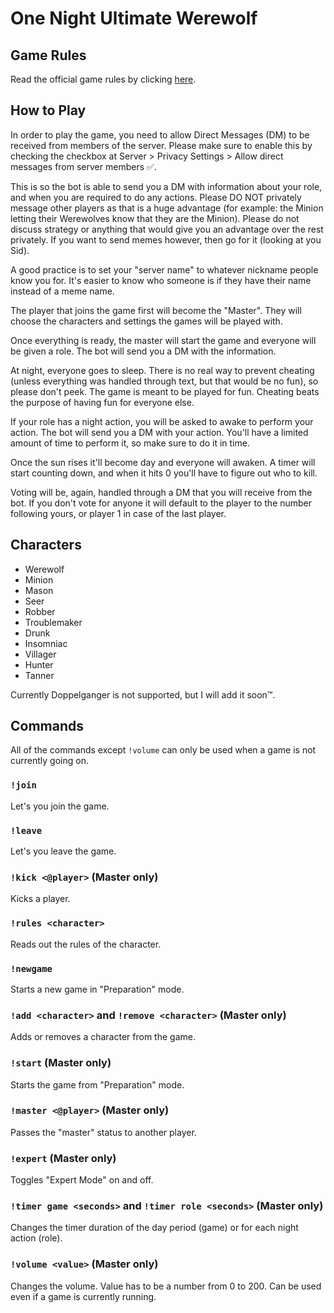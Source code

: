 # One Night Ultimate Werewolf

## Game Rules

Read the official game rules by clicking [here](https://www.fgbradleys.com/rules/rules2/OneNightUltimateWerewolf-rules.pdf).

## How to Play

In order to play the game, you need to allow Direct Messages (DM) to be received from members of the server. Please make sure to enable this by checking the checkbox at Server > Privacy Settings > Allow direct messages from server members ✅.

This is so the bot is able to send you a DM with information about your role, and when you are required to do any actions. Please DO NOT privately message other players as that is a huge advantage (for example: the Minion letting their Werewolves know that they are the Minion). Please do not discuss strategy or anything that would give you an advantage over the rest privately. If you want to send memes however, then go for it (looking at you Sid).

A good practice is to set your "server name" to whatever nickname people know you for. It's easier to know who someone is if they have their name instead of a meme name.

The player that joins the game first will become the "Master". They will choose the characters and settings the games will be played with.

Once everything is ready, the master will start the game and everyone will be given a role. The bot will send you a DM with the information.

At night, everyone goes to sleep. There is no real way to prevent cheating (unless everything was handled through text, but that would be no fun), so please don't peek. The game is meant to be played for fun. Cheating beats the purpose of having fun for everyone else.

If your role has a night action, you will be asked to awake to perform your action. The bot will send you a DM with your action. You'll have a limited amount of time to perform it, so make sure to do it in time.

Once the sun rises it'll become day and everyone will awaken. A timer will start counting down, and when it hits 0 you'll have to figure out who to kill.

Voting will be, again, handled through a DM that you will receive from the bot. If you don't vote for anyone it will default to the player to the number following yours, or player 1 in case of the last player.

## Characters

- Werewolf
- Minion
- Mason
- Seer
- Robber
- Troublemaker
- Drunk
- Insomniac
- Villager
- Hunter
- Tanner

Currently Doppelganger is not supported, but I will add it soon™.

## Commands

All of the commands except `!volume` can only be used when a game is not currently going on.

### `!join`

Let's you join the game.

### `!leave`

Let's you leave the game.

### `!kick <@player>` (Master only)

Kicks a player.

### `!rules <character>`

Reads out the rules of the character.

### `!newgame`

Starts a new game in "Preparation" mode.

### `!add <character>` and `!remove <character>` (Master only)

Adds or removes a character from the game.

### `!start` (Master only)

Starts the game from "Preparation" mode.

### `!master <@player>` (Master only)

Passes the "master" status to another player.

### `!expert` (Master only)

Toggles "Expert Mode" on and off.

### `!timer game <seconds>` and `!timer role <seconds>` (Master only)

Changes the timer duration of the day period (game) or for each night action (role).

### `!volume <value>` (Master only)

Changes the volume. Value has to be a number from 0 to 200. Can be used even if a game is currently running.
